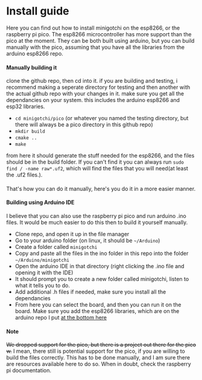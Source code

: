 # Install guide
Here you can find out how to install minigotchi on the esp8266, or the raspberry pi pico. The esp8266 microcontroller has more support than the pico at the moment. They can be both built using arduino, but you can build manually with the pico, assuming that you have all the libraries from the arduino esp8266 repo.
#### Manually building it
clone the github repo, then cd into it. if you are building and testing, i recommend making a seperate directory for testing and then another with the actual github repo with your changes in it. make sure you get all the dependancies on your system. this includes the arduino esp8266 and esp32 libraries.

- `cd minigotchi/pico` (or whatever you named the testing directory, but there will always be a pico directory in this github repo)
- `mkdir build`
- `cmake ..`
- `make`

from here it should generate the stuff needed for the esp8266, and the files should be in the build folder. If you can't find it you can always run `sudo find / -name raw*.uf2`, which will find the files that you will need(at least the .uf2 files.).
####

That's how you can do it manually, here's you do it in a more easier manner.
#### Building using Arduino IDE
I believe that you can also use the raspberry pi pico and run arduino .ino files. It would be much easier to do this then to build it yourself manually.
- Clone repo, and open it up in the file manager
- Go to your arduino folder (on linux, it should be `~/Arduino`)
- Create a folder called `minigotchi`
- Copy and paste all the files in the ino folder in this repo into the folder `~/Arduino/minigotchi`
- Open the arduino IDE in that directory (right clicking the .ino file and opening it with the IDE)
- It should prompt you to create a new folder called minigotchi, listen to what it tells you to do.
- Add additional .h files if needed, make sure you install all the dependancies
- From here you can select the board, and then you can run it on the board. Make sure you add the esp8266 libraries, which are on the arduino repo I put [at the bottom here](README.md)
####
#### Note
~~We dropped support for the pico, but there is a project out there for the pico w.~~ I mean, there still is potential support for the pico, if you are willing to build the files correctly. This has to be done manually, and I am sure there are resources available here to do so. When in doubt, check the raspberry pi documentation.
